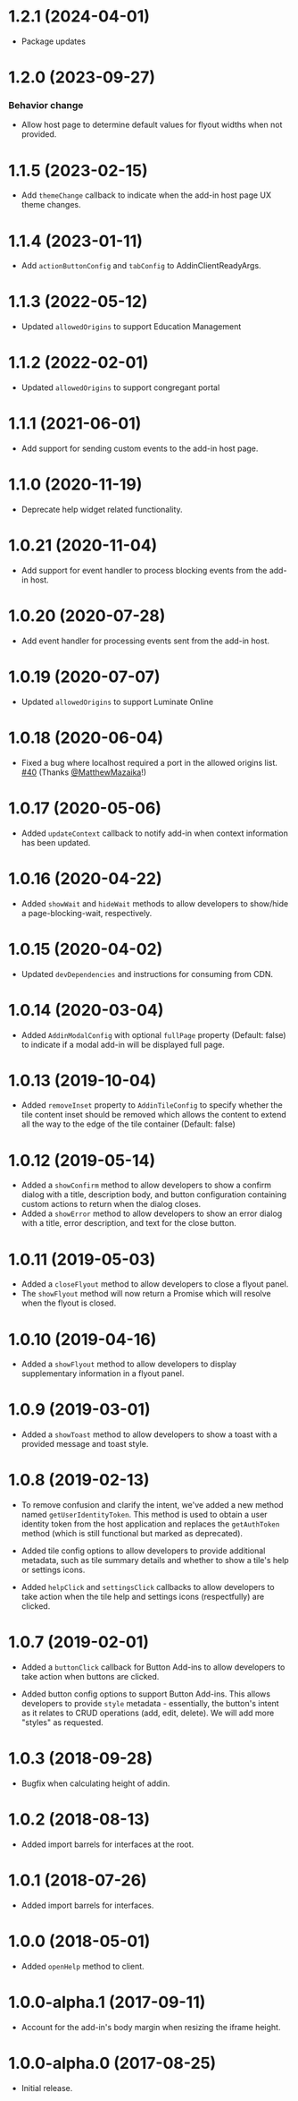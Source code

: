 # 1.2.1 (2024-04-01)
- Package updates

# 1.2.0 (2023-09-27)
### Behavior change
- Allow host page to determine default values for flyout widths when not provided.

# 1.1.5 (2023-02-15)
- Add `themeChange` callback to indicate when the add-in host page UX theme changes.

# 1.1.4 (2023-01-11)
- Add `actionButtonConfig` and `tabConfig` to AddinClientReadyArgs.

# 1.1.3 (2022-05-12)
- Updated `allowedOrigins` to support Education Management

# 1.1.2 (2022-02-01)
- Updated `allowedOrigins` to support congregant portal

# 1.1.1 (2021-06-01)
- Add support for sending custom events to the add-in host page.

# 1.1.0 (2020-11-19)
- Deprecate help widget related functionality.

# 1.0.21 (2020-11-04)
- Add support for event handler to process blocking events from the add-in host.

# 1.0.20 (2020-07-28)
- Add event handler for processing events sent from the add-in host.

# 1.0.19 (2020-07-07)
- Updated `allowedOrigins` to support Luminate Online

# 1.0.18 (2020-06-04)
- Fixed a bug where localhost required a port in the allowed origins list. [#40](https://github.com/blackbaud/sky-addin-client/pull/40) (Thanks [@MatthewMazaika](https://github.com/MatthewMazaika)!)

# 1.0.17 (2020-05-06)
- Added `updateContext` callback to notify add-in when context information has been updated.


# 1.0.16 (2020-04-22)
- Added `showWait` and `hideWait` methods to allow developers to show/hide a page-blocking-wait, respectively.

# 1.0.15 (2020-04-02)

- Updated `devDependencies` and instructions for consuming from CDN.

# 1.0.14 (2020-03-04)

- Added `AddinModalConfig` with optional `fullPage` property (Default: false) to indicate if a modal add-in will be
displayed full page.

# 1.0.13 (2019-10-04)

- Added `removeInset` property to `AddinTileConfig` to specify whether the tile content inset should be removed
which allows the content to extend all the way to the edge of the tile container (Default: false)

# 1.0.12 (2019-05-14)

- Added a `showConfirm` method to allow developers to show a confirm dialog with a title, description body,
and button configuration containing custom actions to return when the dialog closes.
- Added a `showError` method to allow developers to show an error dialog with a title, error description, and
text for the close button.

# 1.0.11 (2019-05-03)

- Added a `closeFlyout` method to allow developers to close a flyout panel.
- The `showFlyout` method will now return a Promise which will resolve when the flyout is closed.

# 1.0.10 (2019-04-16)

- Added a `showFlyout` method to allow developers to display supplementary information in a flyout panel.

# 1.0.9 (2019-03-01)

- Added a `showToast` method to allow developers to show a toast with a provided message and toast style.

# 1.0.8 (2019-02-13)

- To remove confusion and clarify the intent, we've added a new method named `getUserIdentityToken`.  This method is
used to obtain a user identity token from the host application and replaces the `getAuthToken` method (which is still
functional but marked as deprecated).

- Added tile config options to allow developers to provide additional metadata, such as tile summary details and whether
to show a tile's help or settings icons.

- Added `helpClick` and `settingsClick` callbacks to allow developers to take action when the tile help and settings
icons (respectfully) are clicked.

# 1.0.7 (2019-02-01)

- Added a `buttonClick` callback for Button Add-ins to allow developers to take action when buttons are clicked.

- Added button config options to support Button Add-ins. This allows developers to provide `style` metadata -
essentially, the button's intent as it relates to CRUD operations (add, edit, delete). We will add more "styles" as
requested.

# 1.0.3 (2018-09-28)

- Bugfix when calculating height of addin.

# 1.0.2 (2018-08-13)

- Added import barrels for interfaces at the root.

# 1.0.1 (2018-07-26)

- Added import barrels for interfaces.

# 1.0.0 (2018-05-01)

- Added `openHelp` method to client.

# 1.0.0-alpha.1 (2017-09-11)

- Account for the add-in's body margin when resizing the iframe height.

# 1.0.0-alpha.0 (2017-08-25)

- Initial release.
